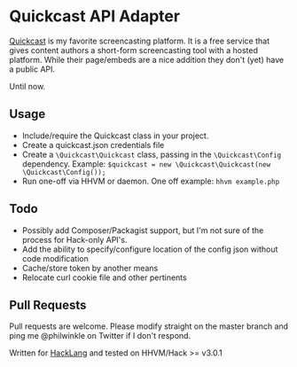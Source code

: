Quickcast API Adapter
==

[Quickcast](http://quickcast.io/) is my favorite screencasting platform. It is a free service that gives content authors a short-form screencasting tool with a hosted platform. While their page/embeds are a nice addition they don't (yet) have a public API.

Until now.

Usage
--

- Include/require the Quickcast class in your project.
- Create a quickcast.json credentials file
- Create a `\Quickcast\Quickcast` class, passing in the `\Quickcast\Config` dependency. Example:
    `$quickcast = new \Quickcast\Quickcast(new \Quickcast\Config());`
- Run one-off via HHVM or daemon. One off example:
    `hhvm example.php`


Todo
--

- Possibly add Composer/Packagist support, but I'm not sure of the process for Hack-only API's.
- Add the ability to specify/configure location of the config json without code modification
- Cache/store token by another means
- Relocate curl cookie file and other pertinents 


Pull Requests
--

Pull requests are welcome. Please modify straight on the master branch and ping me @philwinkle on Twitter if I don't respond.

Written for [HackLang](http://hacklang.org) and tested on HHVM/Hack >= v3.0.1

